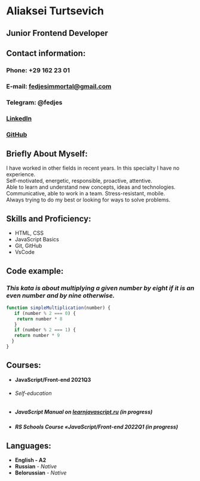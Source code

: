 # Aliaksei Turtsevich # 

## Junior Frontend Developer ##

## Contact information: ##

### Phone: +29 162 23 01 ###
### E-mail: fedjesimmortal@gmail.com ###
### Telegram: @fedjes ###
### [LinkedIn](https://www.linkedin.com/in/%D0%B0%D0%BB%D0%B5%D0%BA%D1%81%D0%B5%D0%B9-%D1%82%D1%83%D1%80%D1%86%D0%B5%D0%B2%D0%B8%D1%87-97a069226/) ###
### [GitHub](https://github.com/fedjes) ###


## Briefly About Myself: ##
 
I have worked in other fields in recent years. In this specialty I have no experience.  
Self-motivated, energetic, responsible, proactive, attentive.  
Able to learn and understand new concepts, ideas and technologies.  
Communicative, able to work in a team. Stress-resistant, mobile.  
Always trying to do my best or looking for ways to solve problems.  

## Skills and Proficiency: ## 
* HTML, CSS
* JavaScript Basics
* Git, GitHub 
* VsCode 

## Code example: ##
### _This kata is about multiplying a given number by eight if it is an even number and by nine otherwise._ ###
```javascript
function simpleMultiplication(number) {
   if (number % 2 === 0) {
    return number * 8 
   }
   if (number % 2 === 1) {
   return number * 9
  }
}
```

## Courses: ##
* __JavaScript/Front-end 2021Q3__ 
* ###### Self-education ######
* ##### JavaScript Manual on [learnjavascript.ru](https://learn.javascript.ru/) (in progress) #####
* ##### RS Schools Course «JavaScript/Front-end 2022Q1 (in progress) #####

## Languages: ## 
* __English - A2__
* __Russian__ - _Native_
* __Belorussian__ - _Native_